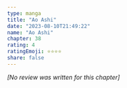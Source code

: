 ```yaml
---
type: manga
title: "Ao Ashi"
date: "2023-08-10T21:49:22"
name: "Ao Ashi"
chapter: 38
rating: 4
ratingEmoji: ⭐️⭐️⭐️⭐️
share: false
---
```


_[No review was written for this chapter]_
